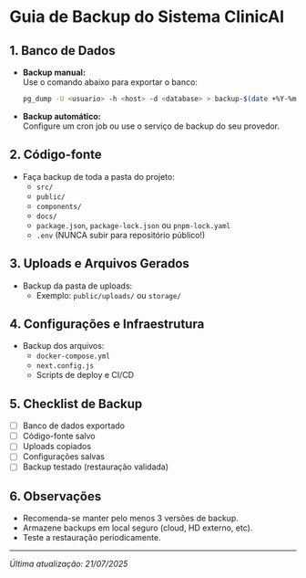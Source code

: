 # Guia de Backup do Sistema ClinicAI

## 1. Banco de Dados

- **Backup manual:**  
  Use o comando abaixo para exportar o banco:
  ```sh
  pg_dump -U <usuario> -h <host> -d <database> > backup-$(date +%Y-%m-%d).sql
  ```
- **Backup automático:**  
  Configure um cron job ou use o serviço de backup do seu provedor.

## 2. Código-fonte

- Faça backup de toda a pasta do projeto:
  - `src/`
  - `public/`
  - `components/`
  - `docs/`
  - `package.json`, `package-lock.json` ou `pnpm-lock.yaml`
  - `.env` (NUNCA subir para repositório público!)

## 3. Uploads e Arquivos Gerados

- Backup da pasta de uploads:  
  - Exemplo: `public/uploads/` ou `storage/`

## 4. Configurações e Infraestrutura

- Backup dos arquivos:
  - `docker-compose.yml`
  - `next.config.js`
  - Scripts de deploy e CI/CD

## 5. Checklist de Backup

- [ ] Banco de dados exportado
- [ ] Código-fonte salvo
- [ ] Uploads copiados
- [ ] Configurações salvas
- [ ] Backup testado (restauração validada)

## 6. Observações

- Recomenda-se manter pelo menos 3 versões de backup.
- Armazene backups em local seguro (cloud, HD externo, etc).
- Teste a restauração periodicamente.

---

*Última atualização: 21/07/2025*

